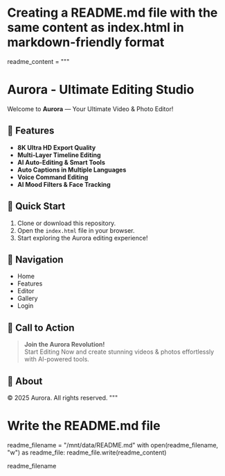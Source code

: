 # Creating a README.md file with the same content as index.html in markdown-friendly format

readme_content = """
# Aurora - Ultimate Editing Studio

Welcome to **Aurora** — Your Ultimate Video & Photo Editor!

## 🌟 Features

- **8K Ultra HD Export Quality**
- **Multi-Layer Timeline Editing**
- **AI Auto-Editing & Smart Tools**
- **Auto Captions in Multiple Languages**
- **Voice Command Editing**
- **AI Mood Filters & Face Tracking**

## 🚀 Quick Start

1. Clone or download this repository.
2. Open the `index.html` file in your browser.
3. Start exploring the Aurora editing experience!

## 🔗 Navigation

- Home
- Features
- Editor
- Gallery
- Login

## 📣 Call to Action

> **Join the Aurora Revolution!**  
> Start Editing Now and create stunning videos & photos effortlessly with AI-powered tools.

## 🧩 About

© 2025 Aurora. All rights reserved.
"""

# Write the README.md file
readme_filename = "/mnt/data/README.md"
with open(readme_filename, "w") as readme_file:
    readme_file.write(readme_content)

readme_filename


